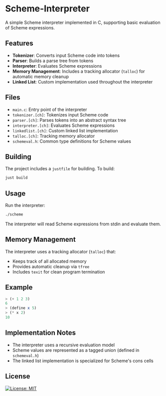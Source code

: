 # Scheme-Interpreter

A simple Scheme interpreter implemented in C, supporting basic evaluation of Scheme expressions.

## Features

- **Tokenizer**: Converts input Scheme code into tokens
- **Parser**: Builds a parse tree from tokens
- **Interpreter**: Evaluates Scheme expressions
- **Memory Management**: Includes a tracking allocator (`talloc`) for automatic memory cleanup
- **Linked List**: Custom implementation used throughout the interpreter

## Files

- `main.c`: Entry point of the interpreter
- `tokenizer.[ch]`: Tokenizes input Scheme code
- `parser.[ch]`: Parses tokens into an abstract syntax tree
- `interpreter.[ch]`: Evaluates Scheme expressions
- `linkedlist.[ch]`: Custom linked list implementation
- `talloc.[ch]`: Tracking memory allocator
- `schemeval.h`: Common type definitions for Scheme values

## Building

The project includes a `justfile` for building. To build:

```bash
just build
```

## Usage

Run the interpreter:

```bash
./scheme
```

The interpreter will read Scheme expressions from stdin and evaluate them.

## Memory Management

The interpreter uses a tracking allocator (`talloc`) that:
- Keeps track of all allocated memory
- Provides automatic cleanup via `tfree`
- Includes `texit` for clean program termination

## Example

```scheme
> (+ 1 2 3)
6
> (define x 5)
> (* x 2)
10
```

## Implementation Notes

- The interpreter uses a recursive evaluation model
- Scheme values are represented as a tagged union (defined in `schemeval.h`)
- The linked list implementation is specialized for Scheme's cons cells

## License

[![License: MIT](https://img.shields.io/badge/License-MIT-yellow.svg)](https://opensource.org/licenses/MIT)
 
